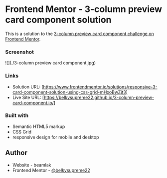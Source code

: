 # Frontend Mentor - 3-column preview card component solution

This is a solution to the [3-column preview card component challenge on Frontend Mentor](https://www.frontendmentor.io/challenges/3column-preview-card-component-pH92eAR2-). 
### Screenshot


![](./3-column preview card component.jpg)
### Links

- Solution URL: [https://www.frontendmentor.io/solutions/responsive-3-card-component-solution-using-css-grid-mHxoBwZjt3]
- Live Site URL: [https://belkysupreme22.github.io/3-column-preview-card-component.io/]



### Built with

- Semantic HTML5 markup
- CSS Grid
- responsive design for mobile and desktop

## Author

- Website - beamlak
- Frontend Mentor - [@belkysupreme22](https://www.frontendmentor.io/profile/belkysupreme22)

